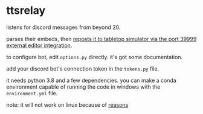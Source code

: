 # ttsrelay

listens for discord messages from beyond 20. 

parses their embeds, then [reposts it to tabletop simulator via the port 39999 external editor integration](https://api.tabletopsimulator.com/externaleditorapi/).

to configure bot, edit `options.py` directly. it's got some documentation.

add your discord bot's connection token in the `tokens.py` file.

it needs python 3.8 and a few dependencies. you can make a conda environment capable of running the code in windows with the `environment.yml` file.

note: it will not work on linux because of [reasons](https://forums.tabletopsimulator.com/showthread.php?4556-External-Integration-Bug-Linux)

